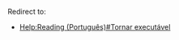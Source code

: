 Redirect to:

*   [Help:Reading (Português)#Tornar executável](/index.php/Help:Reading_(Portugu%C3%AAs)#Tornar_execut.C3.A1vel "Help:Reading (Português)")